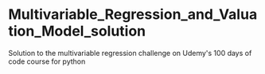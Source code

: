 # Multivariable_Regression_and_Valuation_Model_solution
Solution to the multivariable regression challenge on Udemy's 100 days of code course for python

